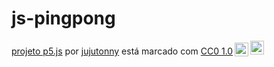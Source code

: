 # js-pingpong
<p xmlns:cc="http://creativecommons.org/ns#" xmlns:dct="http://purl.org/dc/terms/"><a property="dct:title" rel="cc :attributionURL" href="https://jujutonny.github.io/js-pingpong/">projeto p5.js</a> por <a rel="cc:attributionURL dct:creator" property="cc:attributionName" href="https://github.com/jujutonny">jujutonny</a> está marcado com <a href="https://creativecommons.org/publicdomain/zero/1.0/?ref=chooser-v1" target= "_blank" rel="license noopener noreferrer" style="display:inline-block;">CC0 1.0<img style="height:22px!important;margin-left:3px;vertical-align:text-bottom;" src="https://mirrors.creativecommons.org/presskit/icons/cc.svg?ref=chooser-v1" alt=""><img style="height:22px!important;margin-left:3px;vertical -align:texto inferior;" src="https://mirrors.creativecommons.org/presskit/icons/zero.svg?ref=chooser-v1" alt=""></a></p>
